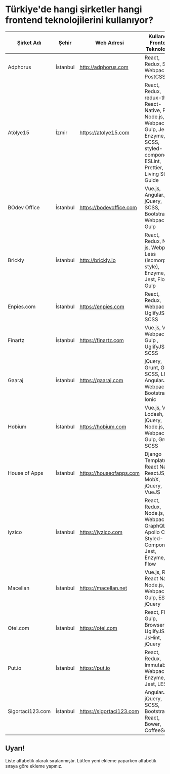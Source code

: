 # Türkiye'de hangi şirketler hangi frontend teknolojilerini kullanıyor?

| Şirket Adı       | Şehir    | Web Adresi               | Kullandığı Frontend Teknolojileri                                                                                                                  |
|------------------|----------|--------------------------|----------------------------------------------------------------------------------------------------------------------------------------------------|
| Adphorus         | İstanbul | http://adphorus.com      | React, Redux, Saga, Webpack, PostCSS                                                                                                               |
| Atölye15         | İzmir    | https://atolye15.com     | React, Redux, redux-thunk, React-Native, Flow, Node.js, Webpack, Gulp, Jest, Enzyme, SCSS, styled-components, ESLint, Prettier, Living Style Guide |
| BOdev Office     | İstanbul | https://bodevoffice.com  | Vue.js, Angular.js, jQuery, SCSS, Bootstrap, Webpack, Gulp                                                                                         |
| Brickly          | İstanbul | http://brickly.io        | React, Redux, Node js, Webpack, Less (isomorphic style), Enzyme, Jest, Flow, Gulp                                                                  |
| Enpies.com       | İstanbul | https://enpies.com       | React, Redux,  Webpack, UglifyJS, SCSS                                                                                                             |
| Finartz          | İstanbul | https://finartz.com      | Vue.js, Vuex, Webpack, Gulp , UglifyJS, SCSS                                                                                                       |
| Gaaraj           | İstanbul | https://gaaraj.com       | jQuery, Grunt, Gulp, SCSS, LESS, AngularJS, Webpack, Bootstrap, Ionic                                                                              |
| Hobium           | İstanbul | https://hobium.com       | Vue.js, Vuex, Lodash, jQuery, Node.js, Webpack, Gulp, Grunt, SCSS                                                                                  |
| House of Apps    | İstanbul | https://houseofapps.com  | Django Templates, React Native, ReactJS, MobX, jQuery, VueJS                                                                                       |
| iyzico           | İstanbul | https://iyzico.com       | React, Redux, Node.js, Webpack, GraphQL, Apollo Client, Styled-Components, Jest, Enzyme, Flow                                                      |
| Macellan         | İstanbul | https://macellan.net     | Vue.js, React, React Native, Node.js, Webpack, Gulp, ESLint, jQuery
| Otel.com         | İstanbul | https://otel.com         | React, Flux, Gulp, Browserify, UglifyJS, JsHint, jQuery                                                                                |
| Put.io           | İstanbul | https://put.io           | React, Redux, ImmutableJS, Webpack, Enzyme, Jest, LESS                                                                                             |
| Sigortaci123.com | İstanbul | https://sigortaci123.com | AngularJS, jQuery, SCSS, Bootstrap, React, Bower, CoffeeScript                                                                                     |

## Uyarı!

Liste alfabetik olarak sıralanmıştır. Lütfen yeni ekleme yaparken alfabetik sıraya göre ekleme yapınız.
